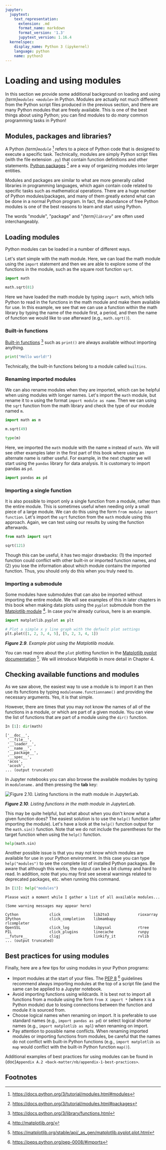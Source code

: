 ```yaml
---
jupyter:
  jupytext:
    text_representation:
      extension: .md
      format_name: markdown
      format_version: '1.3'
      jupytext_version: 1.16.4
  kernelspec:
    display_name: Python 3 (ipykernel)
    language: python
    name: python3
---
```


<!-- #region editable=true slideshow={"slide_type": ""} -->
# Loading and using modules

In this section we provide some additional background on loading and using *{term}`modules <module>`* in Python. Modules are actually not much different from the Python script files produced in the previous section, and there are many Python modules that are freely available. This is one of the best things about using Python; you can find modules to do *many* common programming tasks in Python!
<!-- #endregion -->

<!-- #region editable=true slideshow={"slide_type": ""} -->
## Modules, packages and libraries?

A Python *{term}`module`* [^module] refers to a piece of Python code that is designed to execute a specific task. Technically, modules are simply Python script files (with the file extension `.py`) that contain function definitions and other statements. [Python packages](https://docs.python.org/3/tutorial/modules.html#packages) [^package] are a way of organizing modules into larger entities. 

Modules and packages are similar to what are more generally called libraries in programming languages, which again contain code related to specific tasks such as mathematical operations. There are a huge number of Python modules/packages, and many of them greatly extend what can be done in a normal Python program. In fact, the abundance of free Python modules is one of the best reasons to learn and start using Python.

The words "module", "package" and "*{term}`library`*" are often used interchangeably.
<!-- #endregion -->

<!-- #region editable=true slideshow={"slide_type": ""} -->
## Loading modules

Python modules can be loaded in a number of different ways.

Let's start simple with the math module. Here, we can load the math module using the `import` statement and then we are able to explore some of the functions in the module, such as the square root function `sqrt`.
<!-- #endregion -->

```python
import math
```

```python
math.sqrt(81)
```

Here we have loaded the math module by typing `import math`, which tells Python to read in the functions in the math module and make them available for use. In this example, we see that we can use a function within the math library by typing the name of the module first, a period, and then the name of function we would like to use afterward (e.g., `math.sqrt()`).


### Built-in functions

[Built-in functions](https://docs.python.org/3/library/functions.html) [^builtin] such as `print()` are always available without importing anything.

```python
print("Hello world!")
```

Technically, the built-in functions belong to a module called `builtins`.


### Renaming imported modules

We can also rename modules when they are imported, which can be helpful when using modules with longer names. Let's import the `math` module, but rename it to `m` using the format `import module as name`. Then we can using the `sqrt` function from the math library and check the type of our module named `m`.

```python
import math as m
```

```python
m.sqrt(49)
```

```python
type(m)
```

<!-- #region editable=true slideshow={"slide_type": ""} -->
Here, we imported the `math` module with the name `m` instead of `math`. We will see other examples later in the first part of this book where using an alternate name is rather useful. For example, in the next chapter we will start using the `pandas` library for data analysis. It is customary to import pandas as `pd`.
<!-- #endregion -->

```python editable=true slideshow={"slide_type": ""}
import pandas as pd
```

### Importing a single function

It is also possible to import only a single function from a module, rather than the entire module. This is sometimes useful when needing only a small piece of a large module. We can do this using the form `from module import function`. Let's import the `sqrt` function from the `math` module using this approach. Again, we can test using our results by using the function afterwards.

```python
from math import sqrt
```

```python
sqrt(121)
```

<!-- #region editable=true slideshow={"slide_type": ""} -->
Though this can be useful, it has two major drawbacks: (1) the imported function could conflict with other built-in or imported function names, and (2) you lose the information about which module contains the imported function. Thus, you should only do this when you truly need to.
<!-- #endregion -->

<!-- #region editable=true slideshow={"slide_type": ""} -->
### Importing a submodule

Some modules have submodules that can also be imported without importing the entire module. We will see examples of this in later chapters in this book when making data plots using the `pyplot` submodule from the [Matplotlib module](http://matplotlib.org/) [^matplotlib]. In case you're already curious, here is an example.
<!-- #endregion -->

```python editable=true slideshow={"slide_type": ""}
import matplotlib.pyplot as plt
```

```python editable=true slideshow={"slide_type": ""}
# Plot a simple x y line graph with the default plot settings
plt.plot([1, 2, 3, 4, 5], [5, 2, 3, 4, 1])
```

<!-- #region editable=true slideshow={"slide_type": ""} -->
_**Figure 2.9**. Example plot using the Matplotlib module._

You can read more about the `plot` plotting function in the [Matplotlib pyplot documentation](https://matplotlib.org/stable/api/_as_gen/matplotlib.pyplot.plot.html) [^matplotdocs]. We will introduce Matplotlib in more detail in Chapter 4.
<!-- #endregion -->

<!-- #region editable=true slideshow={"slide_type": ""} -->
## Checking available functions and modules

As we saw above, the easiest way to use a module is to import it an then use its functions by typing `modulename.functionname()` and providing the necessary arguments. Yes, it is that simple.

However, there are times that you may not know the names of all of the functions in a module, or which are part of a given module. You can view the list of functions that are part of a module using the `dir()` function.

```python
In [1]: dir(math)
```

```
['__doc__',
 '__file__',
 '__loader__',
 '__name__',
 '__package__',
 '__spec__',
 'acos',
 'acosh',
... (output truncated)
```
<!-- #endregion -->

<!-- #region editable=true slideshow={"slide_type": ""} -->
In Jupyter notebooks you can also browse the available modules by typing in `modulename.` and then pressing the **tab** key:

![_**Figure 2.10**. Listing functions in the math module in JupyterLab._](../img/view_module_functions.png)

_**Figure 2.10**. Listing functions in the math module in JupyterLab._

This may be quite helpful, but what about when you don't know what a given function does? The easiest solution is to use the `help()` function (after importing the module). Let's have a look at the `help()` function output for the `math.sin()` function. Note that we do not include the parentheses for the target function when using the `help()` function.
<!-- #endregion -->

```python editable=true slideshow={"slide_type": ""}
help(math.sin)
```

<!-- #region editable=true slideshow={"slide_type": ""} -->
Another possible issue is that you may not know which modules are available for use in your Python environment. In this case you can type `help("modules")` to see the complete list of installed Python packages. Be aware that although this works, the output can be a bit clumsy and hard to read. In addition, note that you may first see several warnings related to deprecated packages, etc. when running this command.

```python
In [13]: help("modules")
```

```code
Please wait a moment while I gather a list of all available modules...

(Some warning messages may appear here)

Cython              click               lib2to3             rioxarray
IPython             click_completion    libmambapy          rlcompleter
OpenSSL             click_log           libpysal            rtree
PIL                 click_plugins       linecache           runpy
__future__          cligj               linkify_it          rvlib
... (output truncated)
```
<!-- #endregion -->

<!-- #region editable=true slideshow={"slide_type": ""} -->
## Best practices for using modules

Finally, here are a few tips for using modules in your Python programs:

- Import modules at the start of your files. The [PEP 8](https://peps.python.org/pep-0008/#imports) [^pep8] guidelines recommend always importing modules at the top of a script file (and the same can be applied to a Jupyter notebook.
- Avoid importing functions using wildcards. It is best not to import all functions from a module using the form `from X import *` (where `X` is a Python module) due to losing connections between the function and module it is sourced from.
- Choose logical names when renaming on import. It is preferable to use standard names (e.g., `import pandas as pd`) or select logical shorter names (e.g., `import matplotlib as mpl`) when renaming on import.
- Pay attention to possible name conflicts. When renaming imported modules or importing functions from modules, be careful that the names do not conflict with built-in Python functions (e.g., `import matplotlib as map` would conflict with the built-in Python function `map()`).

Additional examples of best practices for using modules can be found in {doc}`Appendix A.2 <back-matter/nb/appendix-1-best-practices>`.
<!-- #endregion -->

<!-- #region editable=true slideshow={"slide_type": ""} -->
## Footnotes

[^builtin]: <https://docs.python.org/3/library/functions.html>
[^matplotdocs]: <https://matplotlib.org/stable/api/_as_gen/matplotlib.pyplot.plot.html>
[^matplotlib]: <http://matplotlib.org/>
[^module]: <https://docs.python.org/3/tutorial/modules.html#modules>
[^package]: <https://docs.python.org/3/tutorial/modules.html#packages>
[^pep8]: <https://peps.python.org/pep-0008/#imports>
<!-- #endregion -->
